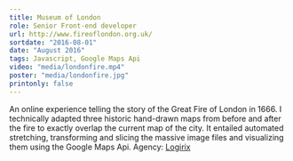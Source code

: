 ```yaml
---
title: Museum of London
role: Senior Front-end developer
url: http://www.fireoflondon.org.uk/
sortdate: "2016-08-01"
date: "August 2016"
tags: Javascript, Google Maps Api
video: "media/londonfire.mp4"
poster: "media/londonfire.jpg"
printonly: false
---
```

An online experience telling the story of the Great Fire of London in 1666. I technically adapted three historic hand-drawn maps from before and after the fire to exactly overlap the current map of the city. It entailed automated stretching, transforming and slicing the massive image files and visualizing them using the Google Maps Api. Agency: <a href="http://www.logirix.com" target="_blank">Logirix</a>
